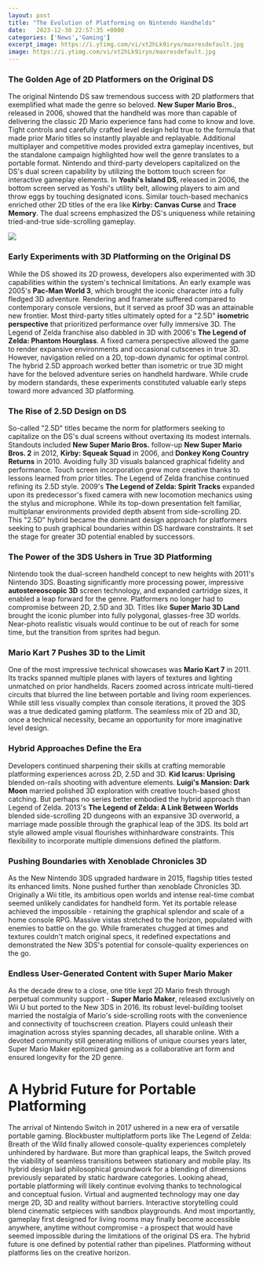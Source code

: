 ```yaml
---
layout: post
title: "The Evolution of Platforming on Nintendo Handhelds"
date:   2023-12-30 22:57:35 +0000
categories: ['News','Gaming']
excerpt_image: https://i.ytimg.com/vi/xt2hLk9iryo/maxresdefault.jpg
image: https://i.ytimg.com/vi/xt2hLk9iryo/maxresdefault.jpg
---
```


### The Golden Age of 2D Platformers on the Original DS
The original Nintendo DS saw tremendous success with 2D platformers that exemplified what made the genre so beloved. **New Super Mario Bros.**, released in 2006, showed that the handheld was more than capable of delivering the classic 2D Mario experience fans had come to know and love. Tight controls and carefully crafted level design held true to the formula that made prior Mario titles so instantly playable and replayable. Additional multiplayer and competitive modes provided extra gameplay incentives, but the standalone campaign highlighted how well the genre translates to a portable format. 
Nintendo and third-party developers capitalized on the DS's dual screen capability by utilizing the bottom touch screen for interactive gameplay elements. In **Yoshi's Island DS**, released in 2006, the bottom screen served as Yoshi's utility belt, allowing players to aim and throw eggs by touching designated icons. Similar touch-based mechanics enriched other 2D titles of the era like **Kirby: Canvas Curse** and **Trace Memory**. The dual screens emphasized the DS's uniqueness while retaining tried-and-true side-scrolling gameplay.

![](https://www.coolinfographics.nl/infographics/2017/2017-269-evolutie-van-nintendo-gameboy.png)
### Early Experiments with 3D Platforming on the Original DS
While the DS showed its 2D prowess, developers also experimented with 3D capabilities within the system's technical limitations. An early example was 2005's **Pac-Man World 3**, which brought the iconic character into a fully fledged 3D adventure. Rendering and framerate suffered compared to contemporary console versions, but it served as proof 3D was an attainable new frontier. Most third-party titles ultimately opted for a "2.5D" **isometric perspective** that prioritized performance over fully immersive 3D.
The Legend of Zelda franchise also dabbled in 3D with 2006's **The Legend of Zelda: Phantom Hourglass**. A fixed camera perspective allowed the game to render expansive environments and occasional cutscenes in true 3D. However, navigation relied on a 2D, top-down dynamic for optimal control. The hybrid 2.5D approach worked better than isometric or true 3D might have for the beloved adventure series on handheld hardware. While crude by modern standards, these experiments constituted valuable early steps toward more advanced 3D platforming.
### The Rise of 2.5D Design on DS 
So-called "2.5D" titles became the norm for platformers seeking to capitalize on the DS's dual screens without overtaxing its modest internals. Standouts included **New Super Mario Bros.** follow-up **New Super Mario Bros. 2** in 2012, **Kirby: Squeak Squad** in 2006, and **Donkey Kong Country Returns** in 2010. Avoiding fully 3D visuals balanced graphical fidelity and performance. Touch screen incorporation grew more creative thanks to lessons learned from prior titles. 
The Legend of Zelda franchise continued refining its 2.5D style. 2009's **The Legend of Zelda: Spirit Tracks** expanded upon its predecessor's fixed camera with new locomotion mechanics using the stylus and microphone. While its top-down presentation felt familiar, multiplanar environments provided depth absent from side-scrolling 2D. This "2.5D" hybrid became the dominant design approach for platformers seeking to push graphical boundaries within DS hardware constraints. It set the stage for greater 3D potential enabled by successors.
### The Power of the 3DS Ushers in True 3D Platforming  
Nintendo took the dual-screen handheld concept to new heights with 2011's Nintendo 3DS. Boasting significantly more processing power, impressive **autostereoscopic 3D** screen technology, and expanded cartridge sizes, it enabled a leap forward for the genre. Platformers no longer had to compromise between 2D, 2.5D and 3D. Titles like **Super Mario 3D Land** brought the iconic plumber into fully polygonal, glasses-free 3D worlds. Near-photo realistic visuals would continue to be out of reach for some time, but the transition from sprites had begun.
### Mario Kart 7 Pushes 3D to the Limit
One of the most impressive technical showcases was **Mario Kart 7** in 2011. Its tracks spanned multiple planes with layers of textures and lighting unmatched on prior handhelds. Racers zoomed across intricate multi-tiered circuits that blurred the line between portable and living room experiences. While still less visually complex than console iterations, it proved the 3DS was a true dedicated gaming platform. The seamless mix of 2D and 3D, once a technical necessity, became an opportunity for more imaginative level design.
### Hybrid Approaches Define the Era 
Developers continued sharpening their skills at crafting memorable platforming experiences across 2D, 2.5D and 3D. **Kid Icarus: Uprising** blended on-rails shooting with adventure elements. **Luigi's Mansion: Dark Moon** married polished 3D exploration with creative touch-based ghost catching. But perhaps no series better embodied the hybrid approach than Legend of Zelda. 2013's **The Legend of Zelda: A Link Between Worlds** blended side-scrolling 2D dungeons with an expansive 3D overworld, a marriage made possible through the graphical leap of the 3DS. Its bold art style allowed ample visual flourishes withinhardware constraints. This flexibility to incorporate multiple dimensions defined the platform.
### Pushing Boundaries with Xenoblade Chronicles 3D 
As the New Nintendo 3DS upgraded hardware in 2015, flagship titles tested its enhanced limits. None pushed further than xenoblade Chronicles 3D. Originally a Wii title, its ambitious open worlds and intense real-time combat seemed unlikely candidates for handheld form. Yet its portable release achieved the impossible - retaining the graphical splendor and scale of a home console RPG. Massive vistas stretched to the horizon, populated with enemies to battle on the go. While framerates chugged at times and textures couldn't match original specs, it redefined expectations and demonstrated the New 3DS's potential for console-quality experiences on the go.
### Endless User-Generated Content with Super Mario Maker 
As the decade drew to a close, one title kept 2D Mario fresh through perpetual community support - **Super Mario Maker**, released exclusively on Wii U but ported to the New 3DS in 2016. Its robust level-building toolset married the nostalgia of Mario's side-scrolling roots with the convenience and connectivity of touchscreen creation. Players could unleash their imagination across styles spanning decades, all sharable online. With a devoted community still generating millions of unique courses years later, Super Mario Maker epitomized gaming as a collaborative art form and ensured longevity for the 2D genre.
# A Hybrid Future for Portable Platforming
The arrival of Nintendo Switch in 2017 ushered in a new era of versatile portable gaming. Blockbuster multiplatform ports like The Legend of Zelda: Breath of the Wild finally allowed console-quality experiences completely unhindered by hardware. But more than graphical leaps, the Switch proved the viability of seamless transitions between stationary and mobile play. Its hybrid design laid philosophical groundwork for a blending of dimensions previously separated by static hardware categories. 
Looking ahead, portable platforming will likely continue evolving thanks to technological and conceptual fusion. Virtual and augmented technology may one day merge 2D, 3D and reality without barriers. Interactive storytelling could blend cinematic setpieces with sandbox playgrounds. And most importantly, gameplay first designed for living rooms may finally become accessible anywhere, anytime without compromise - a prospect that would have seemed impossible during the limitations of the original DS era. The hybrid future is one defined by potential rather than pipelines. Platforming without platforms lies on the creative horizon.